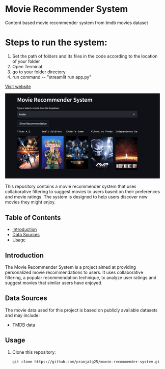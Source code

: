 # Movie Recommender System
Content based movie recommender system from tmdb  movies dataset

# Steps to run the system:


1. Set the path of folders and its files in the code according to the location of your folder
2. Open Terminal
3. go to your folder directory
4. run command -- "streamlit run app.py"
   

[Visit website](https://movie-recommender-system-pg.streamlit.app)

![Movie Recommender](https://github.com/pranjalg25/movie-recommender-system/blob/main/app_screenshot.png)

This repository contains a movie recommender system that uses collaborative filtering to suggest movies to users based on their preferences and movie ratings. The system is designed to help users discover new movies they might enjoy.

## Table of Contents

- [Introduction](#introduction)
- [Data Sources](#data-sources)
- [Usage](#usage)

## Introduction

The Movie Recommender System is a project aimed at providing personalized movie recommendations to users. It uses collaborative filtering, a popular recommendation technique, to analyze user ratings and suggest movies that similar users have enjoyed.

## Data Sources

The movie data used for this project is based on publicly available datasets and may include:

- TMDB data

## Usage

1. Clone this repository:
   ```bash
   git clone https://github.com/pranjalg25/movie-recommender-system.git
